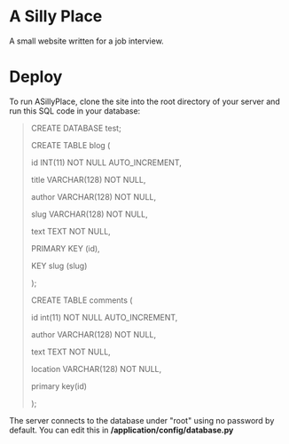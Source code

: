 A Silly Place
=======

A small website written for a job interview.


Deploy
======

To run ASillyPlace, clone the site into the root directory of your server and run this SQL code in your database: 

> CREATE DATABASE test;
> 
> CREATE TABLE blog (
> 
>	id INT(11) NOT NULL AUTO_INCREMENT,
> 
>	title VARCHAR(128) NOT NULL,
> 
>	author VARCHAR(128) NOT NULL,
> 
>	slug VARCHAR(128) NOT NULL,
> 
>	text TEXT NOT NULL,
> 
>	PRIMARY KEY (id),
> 
>	KEY slug (slug)
> 
> );
> 
> CREATE TABLE comments (
> 
>	id int(11) NOT NULL AUTO_INCREMENT,
> 
>	author VARCHAR(128) NOT NULL,
> 
>	text TEXT NOT NULL,
>	
>	location VARCHAR(128) NOT NULL,
> 
>	primary key(id)
> 
> );


The server connects to the database under "root" using no password by default. You can edit this in **/application/config/database.py**
